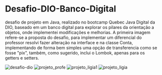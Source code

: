 # Desafio-DIO-Banco-Digital
desafio de projeto em Java, realizado no bootcamp Quebec Java Digital da DIO, baseado em um banco digital para explorar os pilares da orientação a objetos,
onde implementei modificações e melhorias. A primeira imagem refere-se a proposta do desafio, para implementar um diferencial do professor resolvi fazer alteração na interface e na classe Conta, implementando de forma bem simples uma opção de transferencia como se fosse "pix", também, como sugerido, inclui o Lombok, apenas para os getters e setters.

![desafio-dio](https://user-images.githubusercontent.com/79613974/197661124-cbece82e-e408-40d7-8664-95796b3ea4cc.JPG)
![projeto_profe](https://user-images.githubusercontent.com/79613974/197661130-8ebe020e-b36a-4dbe-9b68-ad60c8089bdb.JPG)
![projeto_ligia1](https://user-images.githubusercontent.com/79613974/197662313-ffb4db99-a780-418d-ae36-2e67aa1ba4db.JPG)
![projeto_ligia](https://user-images.githubusercontent.com/79613974/197661129-7e9fd500-97e6-4d9d-a0d7-7498c7b71248.JPG)
